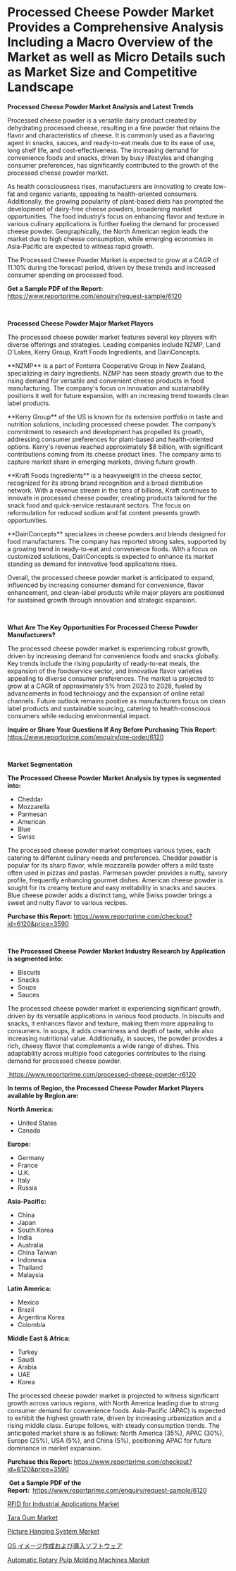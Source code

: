 <p><h1>Processed Cheese Powder Market Provides a Comprehensive Analysis Including a Macro Overview of the Market as well as Micro Details such as Market Size and Competitive Landscape</h1></p><p><strong>Processed Cheese Powder Market Analysis and Latest Trends</strong></p>
<p><p>Processed cheese powder is a versatile dairy product created by dehydrating processed cheese, resulting in a fine powder that retains the flavor and characteristics of cheese. It is commonly used as a flavoring agent in snacks, sauces, and ready-to-eat meals due to its ease of use, long shelf life, and cost-effectiveness. The increasing demand for convenience foods and snacks, driven by busy lifestyles and changing consumer preferences, has significantly contributed to the growth of the processed cheese powder market.</p><p>As health consciousness rises, manufacturers are innovating to create low-fat and organic variants, appealing to health-oriented consumers. Additionally, the growing popularity of plant-based diets has prompted the development of dairy-free cheese powders, broadening market opportunities. The food industry’s focus on enhancing flavor and texture in various culinary applications is further fueling the demand for processed cheese powder. Geographically, the North American region leads the market due to high cheese consumption, while emerging economies in Asia-Pacific are expected to witness rapid growth.</p><p>The Processed Cheese Powder Market is expected to grow at a CAGR of 11.10% during the forecast period, driven by these trends and increased consumer spending on processed food.</p></p>
<p><strong>Get a Sample PDF of the Report:&nbsp;</strong> <a href="https://www.reportprime.com/enquiry/request-sample/6120">https://www.reportprime.com/enquiry/request-sample/6120</a></p>
<p>&nbsp;</p>
<p><strong>Processed Cheese Powder Major Market Players</strong></p>
<p><p>The processed cheese powder market features several key players with diverse offerings and strategies. Leading companies include NZMP, Land O'Lakes, Kerry Group, Kraft Foods Ingredients, and DairiConcepts.</p><p>**NZMP** is a part of Fonterra Cooperative Group in New Zealand, specializing in dairy ingredients. NZMP has seen steady growth due to the rising demand for versatile and convenient cheese products in food manufacturing. The company's focus on innovation and sustainability positions it well for future expansion, with an increasing trend towards clean label products.</p><p>**Kerry Group** of the US is known for its extensive portfolio in taste and nutrition solutions, including processed cheese powder. The company’s commitment to research and development has propelled its growth, addressing consumer preferences for plant-based and health-oriented options. Kerry's revenue reached approximately $8 billion, with significant contributions coming from its cheese product lines. The company aims to capture market share in emerging markets, driving future growth.</p><p>**Kraft Foods Ingredients** is a heavyweight in the cheese sector, recognized for its strong brand recognition and a broad distribution network. With a revenue stream in the tens of billions, Kraft continues to innovate in processed cheese powder, creating products tailored for the snack food and quick-service restaurant sectors. The focus on reformulation for reduced sodium and fat content presents growth opportunities.</p><p>**DairiConcepts** specializes in cheese powders and blends designed for food manufacturers. The company has reported strong sales, supported by a growing trend in ready-to-eat and convenience foods. With a focus on customized solutions, DairiConcepts is expected to enhance its market standing as demand for innovative food applications rises.</p><p>Overall, the processed cheese powder market is anticipated to expand, influenced by increasing consumer demand for convenience, flavor enhancement, and clean-label products while major players are positioned for sustained growth through innovation and strategic expansion.</p></p>
<p>&nbsp;</p>
<p><strong>What Are The Key Opportunities For Processed Cheese Powder Manufacturers?</strong></p>
<p><p>The processed cheese powder market is experiencing robust growth, driven by increasing demand for convenience foods and snacks globally. Key trends include the rising popularity of ready-to-eat meals, the expansion of the foodservice sector, and innovative flavor varieties appealing to diverse consumer preferences. The market is projected to grow at a CAGR of approximately 5% from 2023 to 2028, fueled by advancements in food technology and the expansion of online retail channels. Future outlook remains positive as manufacturers focus on clean label products and sustainable sourcing, catering to health-conscious consumers while reducing environmental impact.</p></p>
<p><strong>Inquire or Share Your Questions If Any Before Purchasing This Report:</strong> <a href="https://www.reportprime.com/enquiry/pre-order/6120">https://www.reportprime.com/enquiry/pre-order/6120</a></p>
<p>&nbsp;</p>
<p><strong>Market Segmentation</strong></p>
<p><strong>The Processed Cheese Powder Market Analysis by types is segmented into:</strong></p>
<p><ul><li>Cheddar</li><li>Mozzarella</li><li>Parmesan</li><li>American</li><li>Blue</li><li>Swiss</li></ul></p>
<p><p>The processed cheese powder market comprises various types, each catering to different culinary needs and preferences. Cheddar powder is popular for its sharp flavor, while mozzarella powder offers a mild taste often used in pizzas and pastas. Parmesan powder provides a nutty, savory profile, frequently enhancing gourmet dishes. American cheese powder is sought for its creamy texture and easy meltability in snacks and sauces. Blue cheese powder adds a distinct tang, while Swiss powder brings a sweet and nutty flavor to various recipes.</p></p>
<p><strong>Purchase this Report:&nbsp;</strong><a href="https://www.reportprime.com/checkout?id=6120&price=3590">https://www.reportprime.com/checkout?id=6120&price=3590</a></p>
<p>&nbsp;</p>
<p><strong>The Processed Cheese Powder Market Industry Research by Application is segmented into:</strong></p>
<p><ul><li>Biscuits</li><li>Snacks</li><li>Soups</li><li>Sauces</li></ul></p>
<p><p>The processed cheese powder market is experiencing significant growth, driven by its versatile applications in various food products. In biscuits and snacks, it enhances flavor and texture, making them more appealing to consumers. In soups, it adds creaminess and depth of taste, while also increasing nutritional value. Additionally, in sauces, the powder provides a rich, cheesy flavor that complements a wide range of dishes. This adaptability across multiple food categories contributes to the rising demand for processed cheese powder.</p></p>
<p><a href="https://www.reportprime.com/processed-cheese-powder-r6120">&nbsp;https://www.reportprime.com/processed-cheese-powder-r6120</a></p>
<p><strong>In terms of Region, the Processed Cheese Powder Market Players available by Region are:</strong></p>
<p>
    <p> <strong> North America: </strong>
        <ul>
            <li>United States</li>
            <li>Canada</li>
        </ul>
        </p> 
    <p> <strong> Europe: </strong>
        <ul>
            <li>Germany</li>
            <li>France</li>
            <li>U.K.</li>
            <li>Italy</li>
            <li>Russia</li>
        </ul>
        </p> 
    <p> <strong> Asia-Pacific: </strong>
        <ul>
            <li>China</li>
            <li>Japan</li>
            <li>South Korea</li>
            <li>India</li>
            <li>Australia</li>
            <li>China Taiwan</li>
            <li>Indonesia</li>
            <li>Thailand</li>
            <li>Malaysia</li>
        </ul>
        </p> 
    <p> <strong> Latin America: </strong>
        <ul>
            <li>Mexico</li>
            <li>Brazil</li>
            <li>Argentina Korea</li>
            <li>Colombia</li>
        </ul>
        </p> 
    <p> <strong> Middle East & Africa: </strong>
        <ul>
            <li>Turkey</li>
            <li>Saudi</li>
            <li>Arabia</li>
            <li>UAE</li>
            <li>Korea</li>
        </ul>
    </p>
    </p>
<p><p>The processed cheese powder market is projected to witness significant growth across various regions, with North America leading due to strong consumer demand for convenience foods. Asia-Pacific (APAC) is expected to exhibit the highest growth rate, driven by increasing urbanization and a rising middle class. Europe follows, with steady consumption trends. The anticipated market share is as follows: North America (35%), APAC (30%), Europe (25%), USA (5%), and China (5%), positioning APAC for future dominance in market expansion.</p></p>
<p><strong>Purchase this Report: </strong><a href="https://www.reportprime.com/checkout?id=6120&price=3590">https://www.reportprime.com/checkout?id=6120&price=3590</a></p>
<p>&nbsp;<strong>Get a Sample PDF of the Report:&nbsp;&nbsp;</strong><a href="https://www.reportprime.com/enquiry/request-sample/6120">https://www.reportprime.com/enquiry/request-sample/6120</a></p>
<p><strong></strong></p>
<p><p><a href="https://www.linkedin.com/pulse/rfid-industrial-applications-market-insights-product-mqfbe?trackingId=eco6Ja%2BtTAq3z5effDEeow%3D%3D">RFID for Industrial Applications Market</a></p><p><a href="https://github.com/pizolina/Market-Research-Report-List-6/blob/main/tara-gum-market.md">Tara Gum Market</a></p><p><a href="https://medium.com/@cathymaggio_46644/picture-hanging-system-market-global-market-trends-and-market-forecast-2024-2031-5681eeb95c89?postPublishedType=initial">Picture Hanging System Market</a></p><p><a href="https://medium.com/@isaurapx9xsianez/os%E3%82%A4%E3%83%A1%E3%83%BC%E3%82%B8%E3%83%B3%E3%82%B0%E3%81%8A%E3%82%88%E3%81%B3%E3%83%87%E3%83%97%E3%83%AD%E3%82%A4%E3%83%A1%E3%83%B3%E3%83%88%E3%82%BD%E3%83%95%E3%83%88%E3%82%A6%E3%82%A7%E3%82%A2%E6%A5%AD%E7%95%8C%E3%82%BB%E3%82%AF%E3%82%BF%E3%83%BC-2024%E5%B9%B4%E3%81%8B%E3%82%892031%E5%B9%B4%E3%81%BE%E3%81%A7%E3%81%AE%E6%96%B0%E6%8A%80%E8%A1%93%E3%81%A8%E5%B8%82%E5%A0%B4%E3%81%B8%E3%81%AE%E5%BD%B1%E9%9F%BF%E3%81%AE%E4%BA%88%E6%B8%AC-b8100a6180e6">OS イメージ作成および導入ソフトウェア</a></p><p><a href="https://issuu.com/reportprime-2/docs/automatic-rotary-pulp-molding-machi_7704386f488bd4">Automatic Rotary Pulp Molding Machines Market</a></p></p>